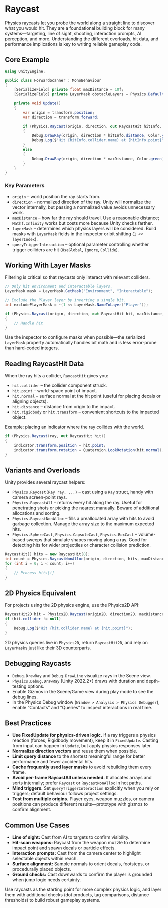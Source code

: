 # Raycast

Physics raycasts let you probe the world along a straight line to discover what you would hit. They are a foundational building block for many systems—targeting, line of sight, shooting, interaction prompts, AI perception, and more. Understanding the different overloads, hit data, and performance implications is key to writing reliable gameplay code.

## Core Example

```csharp
using UnityEngine;

public class ForwardScanner : MonoBehaviour
{
    [SerializeField] private float maxDistance = 10f;
    [SerializeField] private LayerMask obstacleLayers = Physics.DefaultRaycastLayers;

    private void Update()
    {
        var origin = transform.position;
        var direction = transform.forward;

        if (Physics.Raycast(origin, direction, out RaycastHit hitInfo, maxDistance, obstacleLayers))
        {
            Debug.DrawRay(origin, direction * hitInfo.distance, Color.yellow);
            Debug.Log($"Hit {hitInfo.collider.name} at {hitInfo.point}");
        }
        else
        {
            Debug.DrawRay(origin, direction * maxDistance, Color.green);
        }
    }
}
```

### Key Parameters
- `origin` – world position the ray starts from.
- `direction` – normalized direction of the ray. Unity will normalize the vector internally, but passing a normalized value avoids unnecessary work.
- `maxDistance` – how far the ray should travel. Use a reasonable distance; `Mathf.Infinity` works but costs more because Unity checks farther.
- `layerMask` – determines which physics layers will be considered. Build masks with `LayerMask` fields in the inspector or bit shifting (`1 << layerIndex`).
- `queryTriggerInteraction` – optional parameter controlling whether trigger colliders are hit (`UseGlobal`, `Ignore`, `Collide`).

## Working With Layer Masks

Filtering is critical so that raycasts only interact with relevant colliders.

```csharp
// Only hit environment and interactable layers.
LayerMask mask = LayerMask.GetMask("Environment", "Interactable");

// Exclude the Player layer by inverting a single bit.
int excludePlayerMask = ~(1 << LayerMask.NameToLayer("Player"));

if (Physics.Raycast(origin, direction, out RaycastHit hit, maxDistance, mask & excludePlayerMask))
{
    // Handle hit
}
```

Use the inspector to configure masks when possible—the serialized `LayerMask` property automatically handles bit math and is less error-prone than hard-coded integers.

## Reading RaycastHit Data

When the ray hits a collider, `RaycastHit` gives you:
- `hit.collider` – the collider component struck.
- `hit.point` – world-space point of impact.
- `hit.normal` – surface normal at the hit point (useful for placing decals or aligning objects).
- `hit.distance` – distance from origin to the impact.
- `hit.rigidbody` or `hit.transform` – convenient shortcuts to the impacted object.

Example: placing an indicator where the ray collides with the world.

```csharp
if (Physics.Raycast(ray, out RaycastHit hit))
{
    indicator.transform.position = hit.point;
    indicator.transform.rotation = Quaternion.LookRotation(hit.normal);
}
```

## Variants and Overloads

Unity provides several raycast helpers:

- `Physics.Raycast(Ray ray, ...)` – cast using a `Ray` struct, handy with camera screen-point rays.
- `Physics.RaycastAll` – returns every hit along the ray. Useful for penetrating shots or picking the nearest manually. Beware of additional allocations and sorting.
- `Physics.RaycastNonAlloc` – fills a preallocated array with hits to avoid garbage collection. Manage the array size to the maximum expected hits.
- `Physics.SphereCast`, `Physics.CapsuleCast`, `Physics.BoxCast` – volume-based sweeps that simulate shapes moving along a ray. Good for detecting hits for wider projectiles or character collision prediction.

```csharp
RaycastHit[] hits = new RaycastHit[8];
int count = Physics.RaycastNonAlloc(origin, direction, hits, maxDistance, obstacleLayers);
for (int i = 0; i < count; i++)
{
    // Process hits[i]
}
```

## 2D Physics Equivalent

For projects using the 2D physics engine, use the Physics2D API:

```csharp
RaycastHit2D hit = Physics2D.Raycast(origin2D, direction2D, maxDistance, obstacleLayers);
if (hit.collider != null)
{
    Debug.Log($"Hit {hit.collider.name} at {hit.point}");
}
```

2D physics queries live in `Physics2D`, return `RaycastHit2D`, and rely on `LayerMask`s just like their 3D counterparts.

## Debugging Raycasts

- `Debug.DrawRay` and `Debug.DrawLine` visualize rays in the Scene view.
- `Physics.Debug.DrawRay` (Unity 2022.2+) draws with duration and depth-testing options.
- Enable Gizmos in the Scene/Game view during play mode to see the debug lines.
- In the Physics Debug window (`Window > Analysis > Physics Debugger`), enable “Contacts” and “Queries” to inspect interactions in real time.

## Best Practices

- **Use FixedUpdate for physics-driven logic.** If a ray triggers a physics reaction (forces, Rigidbody movement), keep it in `FixedUpdate`. Casting from input can happen in `Update`, but apply physics responses later.
- **Normalize direction vectors** and reuse them when possible.
- **Limit query distance** to the shortest meaningful range for better performance and fewer accidental hits.
- **Cache frequently used layer masks** to avoid rebuilding them every frame.
- **Avoid per-frame RaycastAll unless needed.** It allocates arrays and sorts internally; prefer `Raycast` or `RaycastNonAlloc` in hot paths.
- **Mind triggers.** Set `queryTriggerInteraction` explicitly when you rely on triggers; default behaviour follows project settings.
- **Test from multiple origins.** Player eyes, weapon muzzles, or camera positions can produce different results—prototype with gizmos to confirm alignment.

## Common Use Cases

- **Line of sight:** Cast from AI to targets to confirm visibility.
- **Hit-scan weapons:** Raycast from the weapon muzzle to determine impact point and spawn decals or particle effects.
- **Interaction prompts:** Cast from the camera center to highlight selectable objects within reach.
- **Surface alignment:** Sample normals to orient decals, footsteps, or procedurally placed objects.
- **Ground checks:** Cast downwards to confirm the player is grounded when jump logic needs certainty.

Use raycasts as the starting point for more complex physics logic, and layer them with additional checks (dot products, tag comparisons, distance thresholds) to build robust gameplay systems.
